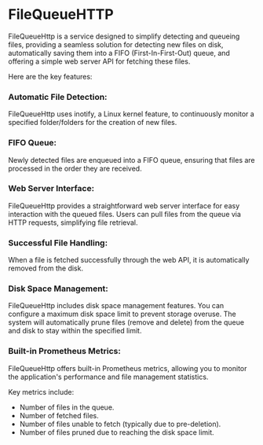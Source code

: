 # FileQueueHTTP

FileQueueHttp is a service designed to simplify detecting and queueing files, providing a seamless solution for detecting new files on disk, automatically saving them into a FIFO (First-In-First-Out) queue, and offering a simple web server API for fetching these files. 

Here are the key features:

### Automatic File Detection:
FileQueueHttp uses inotify, a Linux kernel feature, to continuously monitor a specified folder/folders for the creation of new files.

### FIFO Queue:
Newly detected files are enqueued into a FIFO queue, ensuring that files are processed in the order they are received.

### Web Server Interface:
FileQueueHttp provides a straightforward web server interface for easy interaction with the queued files.
Users can pull files from the queue via HTTP requests, simplifying file retrieval.

### Successful File Handling:
When a file is fetched successfully through the web API, it is automatically removed  from the disk.

### Disk Space Management:
FileQueueHttp includes disk space management features.
You can configure a maximum disk space limit to prevent storage overuse.
The system will automatically prune files (remove and delete) from the queue and disk to stay within the specified limit.

### Built-in Prometheus Metrics:
FileQueueHttp offers built-in Prometheus metrics, allowing you to monitor the application's performance and file management statistics.

Key metrics include:
* Number of files in the queue.
* Number of fetched files.
* Number of files unable to fetch (typically due to pre-deletion).
* Number of files pruned due to reaching the disk space limit.
